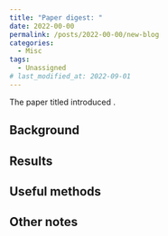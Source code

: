 ```yaml
---
title: "Paper digest: "
date: 2022-00-00
permalink: /posts/2022-00-00/new-blog
categories:
  - Misc
tags:
  - Unassigned
# last_modified_at: 2022-09-01
---
```


The paper titled []() introduced . 

## Background

## Results

## Useful methods

## Other notes


